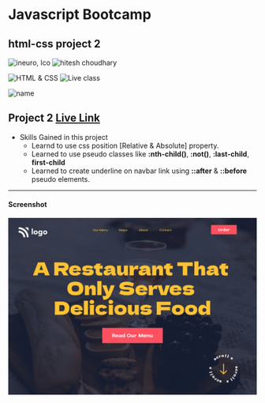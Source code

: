 # Javascript Bootcamp

## html-css project 2

![ineuro, lco](https://img.shields.io/badge/iNeuron-LCO-green)
![hitesh choudhary](https://img.shields.io/badge/Hitesh--Choudhary-Full--stack--JS--bootcamp-red)

![HTML & CSS](https://img.shields.io/badge/HTML-CSS-orange)
![Live class](https://img.shields.io/badge/LIVE--CLASS-PROJECT--1-lightgrey)

![name](https://img.shields.io/badge/Amir%20Jadhav-Full%20Stack%20developer-green)

## Project 2 [Live Link](https://amirjadhav-html-project-2.netlify.app)

- Skills Gained in this project
  - Learnd to use css position [Relative & Absolute] property.
  - Learned to use pseudo classes like **:nth-child()**, **:not()**, **:last-child**, **first-child**
  - Learned to create underline on navbar link using **::after** & **::before** pseudo elements.

---

#### Screenshot

![Desktop](./2.png)
